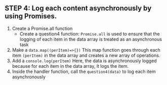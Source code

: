 ## STEP 4: Log each content asynchronously by using Promises.

1. Create a Promise.all function 
    - Create a question4 function: `Promise.all` is used to ensure that the logging of each item in the data array is treated as an asynchronous task
2. Make a `data.map((perItem)=>{})` 
    This map function goes through each item `(perItem)` in the data array and creates a new array of operations. 
3. Add a `console.log(perItem)`
    Here, the data is asynchronously logged because for each item in the data array, it logs the item.
4. Inside the handler function, call the `question4(data)` to log each item asynchronously
